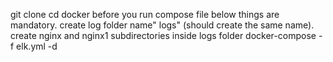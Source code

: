 git clone 
cd docker
before you run compose file below things are mandatory.
create log folder name" logs" (should create the same name).
create nginx and nginx1 subdirectories inside logs folder
docker-compose -f elk.yml -d
